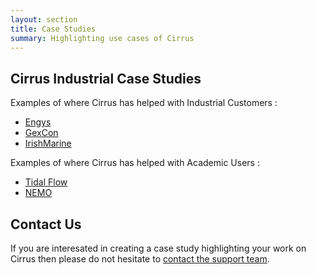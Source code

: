 ```yaml
---
layout: section
title: Case Studies
summary: Highlighting use cases of Cirrus
---
```


## Cirrus Industrial Case Studies

Examples of where Cirrus has helped with Industrial Customers :

* [Engys](engys.html)
* [GexCon](gexcon.html)
* [IrishMarine](irishmarine.html)

Examples of where Cirrus has helped with Academic Users :

* [Tidal Flow](tidal_flow.html)
* [NEMO](nemo.html)



## Contact Us

If you are interesated in creating a case study highlighting your work on Cirrus then please do not hesitate to
[contact the support team](../support/).
